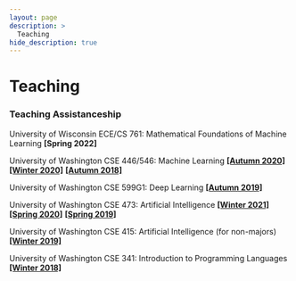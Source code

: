 ```yaml
---
layout: page
description: >
  Teaching
hide_description: true
---
```


# Teaching
### Teaching Assistanceship
University of Wisconsin ECE/CS 761: Mathematical Foundations of Machine Learning **[Spring 2022]**

University of Washington CSE 446/546: Machine Learning  [**[Autumn 2020]**](https://jifanz.github.io/teaching.html#:~:text=of%20Machine%20Learning-,%5BAutumn%202020%5D,-%5BWinter%202020%5D) [**[Winter 2020]**](https://courses.cs.washington.edu/courses/cse446/20wi/)   [**[Autumn 2018]**](https://courses.cs.washington.edu/courses/cse546/18au/)

University of Washington CSE 599G1: Deep Learning   [**[Autumn 2019]**](https://courses.cs.washington.edu/courses/cse599g1/19au/)

University of Washington CSE 473: Artificial Intelligence   [**[Winter 2021]**](https://courses.cs.washington.edu/courses/cse473/21wi/) [**[Spring 2020]**](https://courses.cs.washington.edu/courses/cse473/20sp/) [**[Spring 2019]**](https://courses.cs.washington.edu/courses/cse473/19sp/)

University of Washington CSE 415: Artificial Intelligence (for non-majors)   [**[Winter 2019]**](https://courses.cs.washington.edu/courses/cse415/19wi/)

University of Washington CSE 341: Introduction to Programming Languages   [**[Winter 2018]**](https://courses.cs.washington.edu/courses/cse341/18wi/)